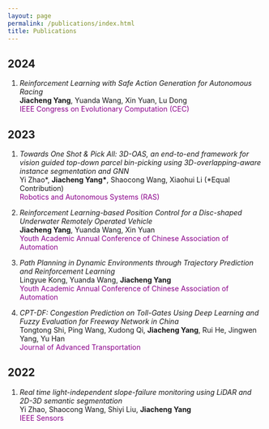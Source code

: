 ```yaml
---
layout: page
permalink: /publications/index.html
title: Publications
---
```



## 2024

1. *Reinforcement Learning with Safe Action Generation for Autonomous Racing*  
&zwnj;**Jiacheng Yang**, Yuanda Wang, Xin Yuan, Lu Dong  
&zwnj;<font color='DarkMagenta'>IEEE Congress on Evolutionary Computation (CEC)</font>  


## 2023

1. *Towards One Shot & Pick All: 3D-OAS, an end-to-end framework for vision guided top-down parcel bin-picking using 3D-overlapping-aware instance segmentation and GNN*  
Yi Zhao\*, **Jiacheng Yang\***, Shaocong Wang, Xiaohui Li (\*Equal Contribution)  
&zwnj;<font color='DarkMagenta'>Robotics and Autonomous Systems (RAS)</font>  

2. *Reinforcement Learning-based Position Control for a Disc-shaped Underwater Remotely Operated Vehicle*  
&zwnj;**Jiacheng Yang**, Yuanda Wang, Xin Yuan  
&zwnj;<font color='DarkMagenta'>Youth Academic Annual Conference of Chinese Association of Automation</font> 

3. *Path Planning in Dynamic Environments through Trajectory Prediction and Reinforcement Learning*  
Lingyue Kong, Yuanda Wang, **Jiacheng Yang**  
&zwnj;<font color='DarkMagenta'>Youth Academic Annual Conference of Chinese Association of Automation</font> 

4. *CPT-DF: Congestion Prediction on Toll-Gates Using Deep Learning and Fuzzy Evaluation for Freeway Network in China*  
Tongtong Shi, Ping Wang, Xudong Qi, **Jiacheng Yang**, Rui He, Jingwen Yang, Yu Han  
&zwnj;<font color='DarkMagenta'>Journal of Advanced Transportation</font>  


## 2022

1. *Real time light-independent slope-failure monitoring using LiDAR and 2D-3D semantic segmentation*  
Yi Zhao, Shaocong Wang, Shiyi Liu, **Jiacheng Yang**  
&zwnj;<font color='DarkMagenta'>IEEE Sensors</font>  

